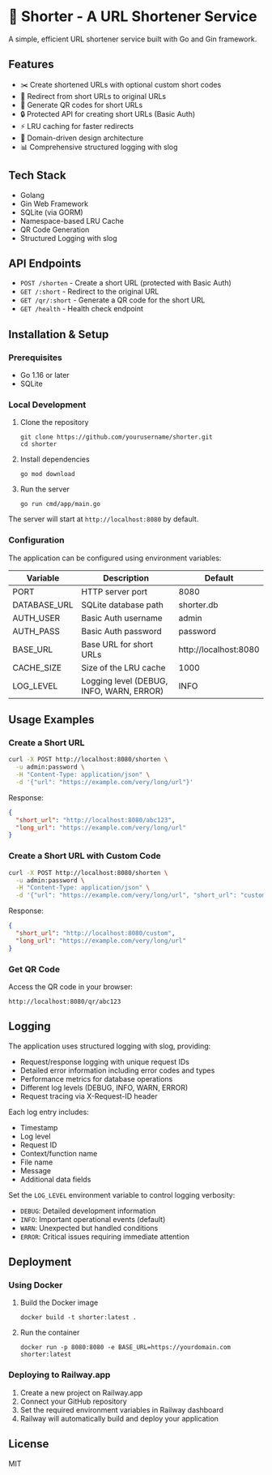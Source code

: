 # 🔗 Shorter - A URL Shortener Service

A simple, efficient URL shortener service built with Go and Gin framework.

## Features

- ✂️ Create shortened URLs with optional custom short codes
- 🔄 Redirect from short URLs to original URLs
- 📱 Generate QR codes for short URLs
- 🔒 Protected API for creating short URLs (Basic Auth)
- ⚡ LRU caching for faster redirects
- 🧱 Domain-driven design architecture
- 📊 Comprehensive structured logging with slog

## Tech Stack

- Golang
- Gin Web Framework
- SQLite (via GORM)
- Namespace-based LRU Cache
- QR Code Generation
- Structured Logging with slog

## API Endpoints

- `POST /shorten` - Create a short URL (protected with Basic Auth)
- `GET /:short` - Redirect to the original URL
- `GET /qr/:short` - Generate a QR code for the short URL
- `GET /health` - Health check endpoint

## Installation & Setup

### Prerequisites

- Go 1.16 or later
- SQLite

### Local Development

1. Clone the repository
   ```
   git clone https://github.com/yourusername/shorter.git
   cd shorter
   ```

2. Install dependencies
   ```
   go mod download
   ```

3. Run the server
   ```
   go run cmd/app/main.go
   ```

The server will start at `http://localhost:8080` by default.

### Configuration

The application can be configured using environment variables:

| Variable     | Description                     | Default            |
|--------------|--------------------------------|-------------------|
| PORT         | HTTP server port               | 8080              |
| DATABASE_URL | SQLite database path           | shorter.db        |
| AUTH_USER    | Basic Auth username            | admin             |
| AUTH_PASS    | Basic Auth password            | password          |
| BASE_URL     | Base URL for short URLs        | http://localhost:8080 |
| CACHE_SIZE   | Size of the LRU cache          | 1000              |
| LOG_LEVEL    | Logging level (DEBUG, INFO, WARN, ERROR) | INFO              |

## Usage Examples

### Create a Short URL

```bash
curl -X POST http://localhost:8080/shorten \
  -u admin:password \
  -H "Content-Type: application/json" \
  -d '{"url": "https://example.com/very/long/url"}'
```

Response:
```json
{
  "short_url": "http://localhost:8080/abc123",
  "long_url": "https://example.com/very/long/url"
}
```

### Create a Short URL with Custom Code

```bash
curl -X POST http://localhost:8080/shorten \
  -u admin:password \
  -H "Content-Type: application/json" \
  -d '{"url": "https://example.com/very/long/url", "short_url": "custom"}'
```

Response:
```json
{
  "short_url": "http://localhost:8080/custom",
  "long_url": "https://example.com/very/long/url"
}
```

### Get QR Code

Access the QR code in your browser:
```
http://localhost:8080/qr/abc123
```

## Logging

The application uses structured logging with slog, providing:

- Request/response logging with unique request IDs
- Detailed error information including error codes and types
- Performance metrics for database operations
- Different log levels (DEBUG, INFO, WARN, ERROR)
- Request tracing via X-Request-ID header

Each log entry includes:
- Timestamp
- Log level
- Request ID
- Context/function name
- File name
- Message
- Additional data fields

Set the `LOG_LEVEL` environment variable to control logging verbosity:
- `DEBUG`: Detailed development information
- `INFO`: Important operational events (default)
- `WARN`: Unexpected but handled conditions
- `ERROR`: Critical issues requiring immediate attention

## Deployment

### Using Docker

1. Build the Docker image
   ```
   docker build -t shorter:latest .
   ```

2. Run the container
   ```
   docker run -p 8080:8080 -e BASE_URL=https://yourdomain.com shorter:latest
   ```

### Deploying to Railway.app

1. Create a new project on Railway.app
2. Connect your GitHub repository
3. Set the required environment variables in Railway dashboard
4. Railway will automatically build and deploy your application

## License

MIT
